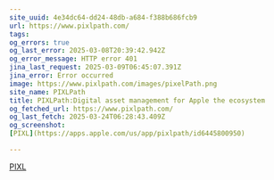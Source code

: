 ```yaml
---
site_uuid: 4e34dc64-dd24-48db-a684-f388b686fcb9
url: https://www.pixlpath.com/
tags: 
og_errors: true
og_last_error: 2025-03-08T20:39:42.942Z
og_error_message: HTTP error 401
jina_last_request: 2025-03-09T06:45:07.391Z
jina_error: Error occurred
image: https://www.pixlpath.com/images/pixelPath.png
site_name: PIXLPath
title: PIXLPath:Digital asset management for Apple the ecosystem
og_fetched_url: https://www.pixlpath.com/
og_last_fetch: 2025-03-24T06:28:43.409Z
og_screenshot: 
[PIXL](https://apps.apple.com/us/app/pixlpath/id6445800950)

---
```


[PIXL](https://apps.apple.com/us/app/pixlpath/id6445800950)
